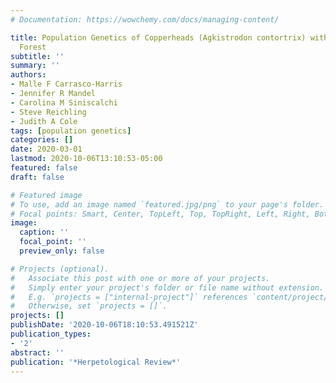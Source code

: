 ```yaml
---
# Documentation: https://wowchemy.com/docs/managing-content/

title: Population Genetics of Copperheads (Agkistrodon contortrix) within an Urban
  Forest
subtitle: ''
summary: ''
authors:
- Malle F Carrasco-Harris
- Jennifer R Mandel
- Carolina M Siniscalchi
- Steve Reichling
- Judith A Cole
tags: [population genetics]
categories: []
date: 2020-03-01
lastmod: 2020-10-06T13:10:53-05:00
featured: false
draft: false

# Featured image
# To use, add an image named `featured.jpg/png` to your page's folder.
# Focal points: Smart, Center, TopLeft, Top, TopRight, Left, Right, BottomLeft, Bottom, BottomRight.
image:
  caption: ''
  focal_point: ''
  preview_only: false

# Projects (optional).
#   Associate this post with one or more of your projects.
#   Simply enter your project's folder or file name without extension.
#   E.g. `projects = ["internal-project"]` references `content/project/deep-learning/index.md`.
#   Otherwise, set `projects = []`.
projects: []
publishDate: '2020-10-06T18:10:53.491521Z'
publication_types:
- '2'
abstract: ''
publication: '*Herpetological Review*'
---
```

